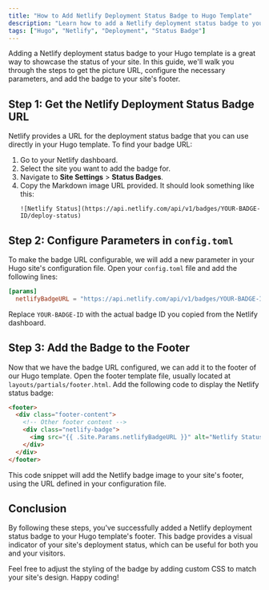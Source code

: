 ```yaml
---
title: "How to Add Netlify Deployment Status Badge to Hugo Template"
description: "Learn how to add a Netlify deployment status badge to your Hugo website template. This guide covers how to get the picture URL, configure parameters, and add the badge to the footer."
tags: ["Hugo", "Netlify", "Deployment", "Status Badge"]
---
```


Adding a Netlify deployment status badge to your Hugo template is a great way to showcase the status of your site. In this guide, we'll walk you through the steps to get the picture URL, configure the necessary parameters, and add the badge to your site's footer.

## Step 1: Get the Netlify Deployment Status Badge URL

Netlify provides a URL for the deployment status badge that you can use directly in your Hugo template. To find your badge URL:

1. Go to your Netlify dashboard.
2. Select the site you want to add the badge for.
3. Navigate to **Site Settings** > **Status Badges**.
4. Copy the Markdown image URL provided. It should look something like this:
   ```
   ![Netlify Status](https://api.netlify.com/api/v1/badges/YOUR-BADGE-ID/deploy-status)
   ```

## Step 2: Configure Parameters in `config.toml`

To make the badge URL configurable, we will add a new parameter in your Hugo site's configuration file. Open your `config.toml` file and add the following lines:

```toml
[params]
  netlifyBadgeURL = "https://api.netlify.com/api/v1/badges/YOUR-BADGE-ID/deploy-status"
```

Replace `YOUR-BADGE-ID` with the actual badge ID you copied from the Netlify dashboard.

## Step 3: Add the Badge to the Footer

Now that we have the badge URL configured, we can add it to the footer of our Hugo template. Open the footer template file, usually located at `layouts/partials/footer.html`. Add the following code to display the Netlify status badge:

```html
<footer>
  <div class="footer-content">
    <!-- Other footer content -->
    <div class="netlify-badge">
      <img src="{{ .Site.Params.netlifyBadgeURL }}" alt="Netlify Status">
    </div>
  </div>
</footer>
```

This code snippet will add the Netlify badge image to your site's footer, using the URL defined in your configuration file.

## Conclusion

By following these steps, you've successfully added a Netlify deployment status badge to your Hugo template's footer. This badge provides a visual indicator of your site's deployment status, which can be useful for both you and your visitors.

Feel free to adjust the styling of the badge by adding custom CSS to match your site's design. Happy coding!
